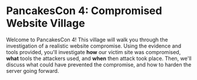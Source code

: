 # PancakesCon 4: Compromised Website Village

Welcome to PancakesCon 4! This village will walk you through the investigation of a realistic website compromise. Using the evidence and tools provided, you'll investigate **how** our victim site was compromised, **what** tools the attackers used, and **when** then attack took place. Then, we'll discuss what could have prevented the compromise, and how to harden the server going forward.